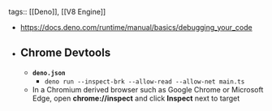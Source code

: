 tags:: [[Deno]], [[V8 Engine]]

- https://docs.deno.com/runtime/manual/basics/debugging_your_code
- ## Chrome Devtools
	- **`deno.json`**
		- `deno run --inspect-brk --allow-read --allow-net main.ts`
	- In a Chromium derived browser such as Google Chrome or Microsoft Edge, open **chrome://inspect** and click **Inspect** next to target